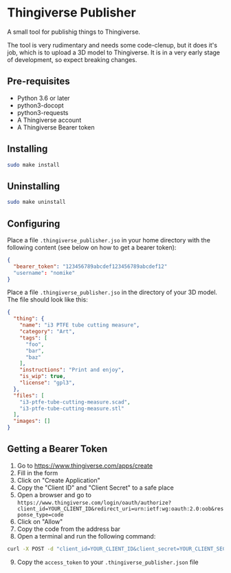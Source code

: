 # Thingiverse Publisher

A small tool for publishig things to Thingiverse.

The tool is very rudimentary and needs some code-clenup, but it does it's job, which is to upload a 3D model to Thingiverse.
It is in a very early stage of development, so expect breaking changes.

## Pre-requisites

- Python 3.6 or later
- python3-docopt
- python3-requests
- A Thingiverse account
- A Thingiverse Bearer token

## Installing

```bash
sudo make install
```

## Uninstalling
    
```bash 
sudo make uninstall
```

## Configuring

Place a file `.thingiverse_publisher.jso` in your home directory with the following content (see below on how to get a bearer token):

```json
{
  "bearer_token": "123456789abcdef123456789abcdef12"
  "username": "nomike"
}
```

Place a file `.thingiverse_publisher.jso` in the directory of your 3D model. The file should look like this:

```json
{
  "thing": {
    "name": "i3 PTFE tube cutting measure",
    "category": "Art",
    "tags": [
      "foo",
      "bar",
      "baz"
    ],
    "instructions": "Print and enjoy",
    "is_wip": true,
    "license": "gpl3",
  },
  "files": [
    "i3-ptfe-tube-cutting-measure.scad",
    "i3-ptfe-tube-cutting-measure.stl"
  ],
  "images": []
}
```

## Getting a Bearer Token

1. Go to https://www.thingiverse.com/apps/create
2. Fill in the form
3. Click on "Create Application"
4. Copy the "Client ID" and "Client Secret" to a safe place
5. Open a browser and go to `https://www.thingiverse.com/login/oauth/authorize?client_id=YOUR_CLIENT_ID&redirect_uri=urn:ietf:wg:oauth:2.0:oob&response_type=code`
6. Click on "Allow"
7. Copy the code from the address bar
8. Open a terminal and run the following command:

```bash
curl -X POST -d "client_id=YOUR_CLIENT_ID&client_secret=YOUR_CLIENT_SECRET&code=YOUR_CODE&grant_type=authorization_code" https://www.thingiverse.com/login/oauth/access_token
```

9. Copy the `access_token` to your `.thingiverse_publisher.json` file
